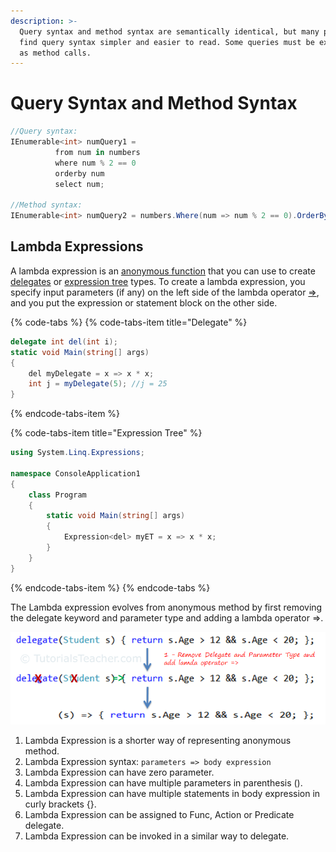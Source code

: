 ```yaml
---
description: >-
  Query syntax and method syntax are semantically identical, but many people
  find query syntax simpler and easier to read. Some queries must be expressed
  as method calls.
---
```


# Query Syntax and Method Syntax

```csharp
//Query syntax:
IEnumerable<int> numQuery1 = 
          from num in numbers
          where num % 2 == 0
          orderby num
          select num;

//Method syntax:
IEnumerable<int> numQuery2 = numbers.Where(num => num % 2 == 0).OrderBy(n => n);
```

## Lambda Expressions

 A lambda expression is an [anonymous function](https://docs.microsoft.com/en-us/dotnet/csharp/programming-guide/statements-expressions-operators/anonymous-methods) that you can use to create [delegates](https://docs.microsoft.com/en-us/dotnet/csharp/programming-guide/delegates/using-delegates) or [expression tree](https://docs.microsoft.com/en-us/dotnet/csharp/programming-guide/concepts/expression-trees/index) types.  To create a lambda expression, you specify input parameters \(if any\) on the left side of the lambda operator [=&gt;](https://docs.microsoft.com/en-us/dotnet/csharp/language-reference/operators/lambda-operator), and you put the expression or statement block on the other side. 

{% code-tabs %}
{% code-tabs-item title="Delegate" %}
```csharp
delegate int del(int i);  
static void Main(string[] args)  
{  
    del myDelegate = x => x * x;  
    int j = myDelegate(5); //j = 25  
}
```
{% endcode-tabs-item %}

{% code-tabs-item title="Expression Tree" %}
```csharp
using System.Linq.Expressions;  
  
namespace ConsoleApplication1  
{  
    class Program  
    {  
        static void Main(string[] args)  
        {  
            Expression<del> myET = x => x * x;  
        }  
    }  
}
```
{% endcode-tabs-item %}
{% endcode-tabs %}

 The Lambda expression evolves from anonymous method by first removing the delegate keyword and parameter type and adding a lambda operator =&gt;.

![Lambda Expression from Anonymous Method](../.gitbook/assets/image%20%282%29.png)

1. Lambda Expression is a shorter way of representing anonymous method.
2. Lambda Expression syntax: `parameters => body expression`
3. Lambda Expression can have zero parameter.
4. Lambda Expression can have multiple parameters in parenthesis \(\).
5. Lambda Expression can have multiple statements in body expression in curly brackets {}.
6. Lambda Expression can be assigned to Func, Action or Predicate delegate.
7. Lambda Expression can be invoked in a similar way to delegate.



